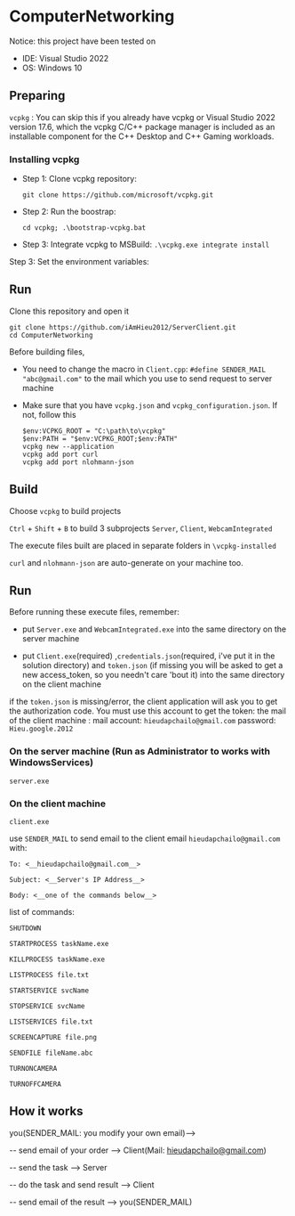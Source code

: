 # ComputerNetworking
Notice: this project have been tested on
  + IDE: Visual Studio 2022
  + OS: Windows 10

## Preparing

`vcpkg` : You can skip this if you already have vcpkg or 
Visual Studio 2022 version 17.6, which the vcpkg C/C++ package manager is included as an installable component for 
the C++ Desktop and C++ Gaming workloads.

### Installing vcpkg


+ Step 1: Clone vcpkg repository:

	```git clone https://github.com/microsoft/vcpkg.git```

+ Step 2: Run the boostrap: 

	```cd vcpkg; .\bootstrap-vcpkg.bat```

+ Step 3: Integrate vcpkg to MSBuild:
  ```.\vcpkg.exe integrate install```

Step 3: Set the environment variables: 


## Run
Clone this repository and open it

```
git clone https://github.com/iAmHieu2012/ServerClient.git
cd ComputerNetworking
```
Before building files, 

  + You need to change the macro in `Client.cpp`:
      `#define SENDER_MAIL "abc@gmail.com"`
    to the mail which you use to send request to server machine

  + Make sure that you have `vcpkg.json` and `vcpkg_configuration.json`. If not, follow this
    ```
    $env:VCPKG_ROOT = "C:\path\to\vcpkg"
    $env:PATH = "$env:VCPKG_ROOT;$env:PATH"
    vcpkg new --application
    vcpkg add port curl
    vcpkg add port nlohmann-json
    ```   

## Build

Choose `vcpkg` to build projects

`Ctrl` + `Shift` + `B`  to build 3 subprojects `Server`, `Client`, `WebcamIntegrated`

The execute files built are placed in separate folders in `\vcpkg-installed`

`curl` and `nlohmann-json` are auto-generate on your machine too.

## Run
Before running these execute files, remember:
	
+ put `Server.exe` and `WebcamIntegrated.exe` into the same directory on the server machine

+ put `Client.exe`(required) ,`credentials.json`(required, i've put it in the solution directory) and `token.json` (if missing you will be asked to get a new access_token, so you needn't care 'bout it) into the same directory on the client machine

if the `token.json` is missing/error, the client application will ask you to get the authorization code.
You must use this account to get the token: 
the mail of the client machine :
mail account: `hieudapchailo@gmail.com`
password: `Hieu.google.2012`

### On the server machine (Run as Administrator to works with WindowsServices)
```
server.exe
```
### On the client machine
```
client.exe
```

use `SENDER_MAIL` to send email to the client email `hieudapchailo@gmail.com` with:

	To: <__hieudapchailo@gmail.com__>

	Subject: <__Server's IP Address__>

	Body: <__one of the commands below__>

list of commands:

`SHUTDOWN`

`STARTPROCESS taskName.exe`

`KILLPROCESS taskName.exe`

`LISTPROCESS file.txt`

`STARTSERVICE svcName`

`STOPSERVICE svcName`

`LISTSERVICES file.txt`

`SCREENCAPTURE file.png`

`SENDFILE fileName.abc`

`TURNONCAMERA`

`TURNOFFCAMERA`

## How it works

you(SENDER_MAIL: you modify your own email)-->

-- send email of your order -->  Client(Mail: hieudapchailo@gmail.com)

-- send the task -->  Server

-- do the task and send result -->  Client

-- send email of the result -->  you(SENDER_MAIL)




